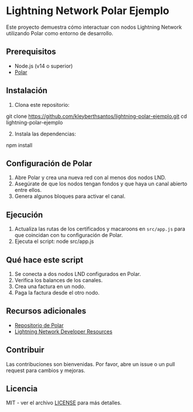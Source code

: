 # Lightning Network Polar Ejemplo

Este proyecto demuestra cómo interactuar con nodos Lightning Network utilizando Polar como entorno de desarrollo.

## Prerequisitos

- Node.js (v14 o superior)
- [Polar](https://lightningpolar.com/)

## Instalación

1. Clona este repositorio:

  git clone https://github.com/kleyberthsantos/lightning-polar-ejemplo.git
  cd lightning-polar-ejemplo

2. Instala las dependencias:

  npm install

## Configuración de Polar

1. Abre Polar y crea una nueva red con al menos dos nodos LND.
2. Asegúrate de que los nodos tengan fondos y que haya un canal abierto entre ellos.
3. Genera algunos bloques para activar el canal.

## Ejecución

1. Actualiza las rutas de los certificados y macaroons en `src/app.js` para que coincidan con tu configuración de Polar.
2. Ejecuta el script:
  node src/app.js

## Qué hace este script

1. Se conecta a dos nodos LND configurados en Polar.
2. Verifica los balances de los canales.
3. Crea una factura en un nodo.
4. Paga la factura desde el otro nodo.

## Recursos adicionales

- [Repositorio de Polar](https://github.com/jamaljsr/polar)
- [Lightning Network Developer Resources](https://dev.lightning.community/)

## Contribuir

Las contribuciones son bienvenidas. Por favor, abre un issue o un pull request para cambios y mejoras.

## Licencia

MIT - ver el archivo [LICENSE](LICENSE) para más detalles.